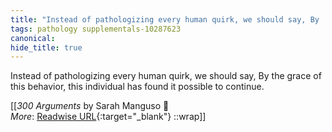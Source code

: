 ```yaml
---
title: "Instead of pathologizing every human quirk, we should say, By ..."
tags: pathology supplementals-10287623
canonical: 
hide_title: true
---
```


Instead of pathologizing every human quirk, we should say, By the grace of this behavior, this individual has found it possible to continue.


[[<cite>_300 Arguments_</cite> by Sarah Manguso 📕<br>
_More_: [Readwise URL](https://readwise.io/open/209720783){:target="_blank"}
::wrap]]